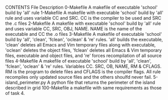 CONTENTS
File	Description
0-Makefile	A makefile of executable 'school' build by 'all' rule
1-Makefile	A makefile with executable 'school' build by 'all' rule and uses variable CC and SRC. CC is the compiler to be used and SRC the .c files
2-Makefile	A makefile with executable 'school' build by 'all' rule and uses variable CC, SRC, OBJ, NAME. NAME is the name of the executable and CC the .o files
3-Makefile	A makefile of executable 'school' build by 'all', 'clean', 'fclean', 'oclean' & 're' rules. 'all' builds the executable, 'clean' deletes all Emacs and Vim temporary files along with executable, 'oclean' deletes the object files, 'fclean' deletes all Emacs & Vim temporary files, executable and object files, and 're' forces recompilation of all source files
4-Makefile	A makefile of executable 'school' build by 'all', 'clean', 'fclean', 'oclean' & 're' rules. Variables CC. SRC, OB, NAME, RM & CFLAGS. RM is the program to delete files and CFLAGS is the compiler flags. All rule recompiles only updated source files and the others shoulfd never fail.
5-island_perimeter.py	A python file that returns the perimeter of the island described in grid
100-Makefile	a makefile with same requirements as those of task 4.
